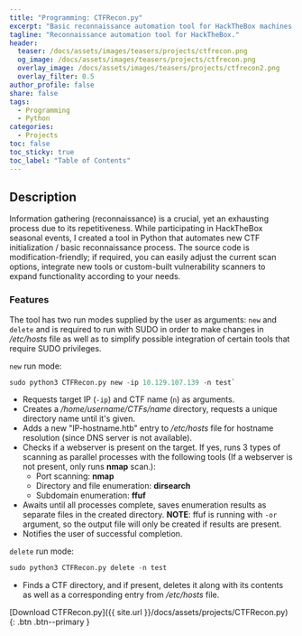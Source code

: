 ```yaml
---
title: "Programming: CTFRecon.py"
excerpt: "Basic reconnaissance automation tool for HackTheBox machines."
tagline: "Reconnaissance automation tool for HackTheBox."
header:
  teaser: /docs/assets/images/teasers/projects/ctfrecon.png
  og_image: /docs/assets/images/teasers/projects/ctfrecon.png
  overlay_image: /docs/assets/images/teasers/projects/ctfrecon2.png
  overlay_filter: 0.5
author_profile: false
share: false
tags:
  - Programming
  - Python
categories:
  - Projects
toc: false
toc_sticky: true
toc_label: "Table of Contents"
---
```


## Description

Information gathering (reconnaissance) is a crucial, yet an exhausting process due to its repetitiveness. While participating in HackTheBox seasonal events, I created a tool in Python that automates new CTF initialization / basic reconnaissance process. The source code is modification-friendly; if required, you can easily adjust the current scan options, integrate new tools or custom-built vulnerability scanners to expand functionality according to your needs.

### Features

The tool has two run modes supplied by the user as arguments: `new` and `delete` and is required to run with SUDO in order to make changes in */etc/hosts* file as well as to simplify possible integration of certain tools that require SUDO privileges.

`new` run mode:

```python
sudo python3 CTFRecon.py new -ip 10.129.107.139 -n test`
```
* Requests target IP (`-ip`) and CTF name (`n`) as arguments.
* Creates a */home/username/CTFs/name* directory, requests a unique directory name until it's given.
* Adds a new "IP-hostname.htb" entry to */etc/hosts* file for hostname resolution (since DNS server is not available).
* Checks if a webserver is present on the target. If yes, runs 3 types of scanning as parallel processes with the following tools (If a webserver is not present, only runs **nmap** scan.):
  * Port scanning: **nmap**
  * Directory and file enumeration: **dirsearch**
  * Subdomain enumeration: **ffuf**
* Awaits until all processes complete, saves enumeration results as separate files in the created directory.
**NOTE**: ffuf is running with `-or` argument, so the output file will only be created if results are present.
* Notifies the user of successful completion.

`delete` run mode:
```python
sudo python3 CTFRecon.py delete -n test
```

* Finds a CTF directory, and if present, deletes it along with its contents as well as a corresponding entry from */etc/hosts* file.

[Download CTFRecon.py]({{ site.url }}/docs/assets/projects/CTFRecon.py){: .btn .btn--primary }
